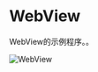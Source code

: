 WebView
=========

WebView的示例程序。。

![WebView](https://raw.githubusercontent.com/luowei/iOS-demos/master/WebView/doc/a.png)